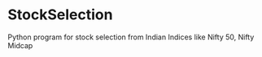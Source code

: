 # StockSelection
Python program for stock selection from Indian Indices like Nifty 50, Nifty Midcap
